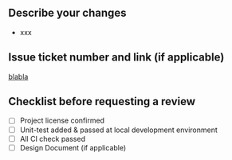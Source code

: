 ## Describe your changes

- xxx

## Issue ticket number and link (if applicable)

[blabla]()

## Checklist before requesting a review

- [ ] Project license confirmed
- [ ] Unit-test added & passed at local development environment
- [ ] All CI check passed
- [ ] Design Document (if applicable)
